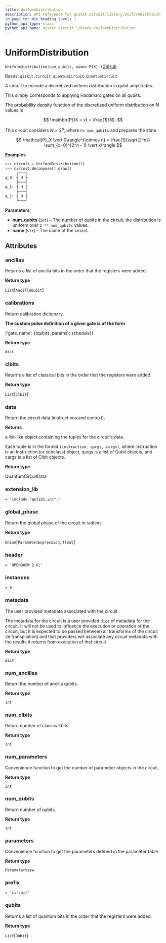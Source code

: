 ```yaml
---
title: UniformDistribution
description: API reference for qiskit.circuit.library.UniformDistribution
in_page_toc_min_heading_level: 1
python_api_type: class
python_api_name: qiskit.circuit.library.UniformDistribution
---
```


# UniformDistribution

<span id="qiskit.circuit.library.UniformDistribution" />

`UniformDistribution(num_qubits, name='P(X)')`[GitHub](https://github.com/qiskit/qiskit/tree/stable/0.19/qiskit/circuit/library/probability_distributions/uniform.py "view source code")

Bases: `qiskit.circuit.quantumcircuit.QuantumCircuit`

A circuit to encode a discretized uniform distribution in qubit amplitudes.

This simply corresponds to applying Hadamard gates on all qubits.

The probability density function of the discretized uniform distribution on $N$ values is

$$
\mathbb{P}(X = x) = \frac{1}{N}.
$$

This circuit considers $N = 2^n$, where $n =$ `num_qubits` and prepares the state

$$
\mathcal{P}_X \vert 0\rangle^{\otimes n} = \frac{1}{\sqrt{2^n}} \sum_{x=0}^{2^n - 1} \vert x\rangle
$$

**Examples**

```python
>>> circuit = UniformDistribution(3)
>>> circuit.decompose().draw()
     ┌───┐
q_0: ┤ H ├
     ├───┤
q_1: ┤ H ├
     ├───┤
q_2: ┤ H ├
     └───┘
```

**Parameters**

*   **num\_qubits** (`int`) – The number of qubits in the circuit, the distribution is uniform over `2 ** num_qubits` values.
*   **name** (`str`) – The name of the circuit.

## Attributes

<span id="qiskit.circuit.library.UniformDistribution.ancillas" />

### ancillas

Returns a list of ancilla bits in the order that the registers were added.

**Return type**

`List`\[`AncillaQubit`]

<span id="qiskit.circuit.library.UniformDistribution.calibrations" />

### calibrations

Return calibration dictionary.

**The custom pulse definition of a given gate is of the form**

\{‘gate\_name’: \{(qubits, params): schedule}}

**Return type**

`dict`

<span id="qiskit.circuit.library.UniformDistribution.clbits" />

### clbits

Returns a list of classical bits in the order that the registers were added.

**Return type**

`List`\[`Clbit`]

<span id="qiskit.circuit.library.UniformDistribution.data" />

### data

Return the circuit data (instructions and context).

**Returns**

a list-like object containing the tuples for the circuit’s data.

Each tuple is in the format `(instruction, qargs, cargs)`, where instruction is an Instruction (or subclass) object, qargs is a list of Qubit objects, and cargs is a list of Clbit objects.

**Return type**

QuantumCircuitData

<span id="qiskit.circuit.library.UniformDistribution.extension_lib" />

### extension\_lib

`= 'include "qelib1.inc";'`

<span id="qiskit.circuit.library.UniformDistribution.global_phase" />

### global\_phase

Return the global phase of the circuit in radians.

**Return type**

`Union`\[`ParameterExpression`, `float`]

<span id="qiskit.circuit.library.UniformDistribution.header" />

### header

`= 'OPENQASM 2.0;'`

<span id="qiskit.circuit.library.UniformDistribution.instances" />

### instances

`= 9`

<span id="qiskit.circuit.library.UniformDistribution.metadata" />

### metadata

The user provided metadata associated with the circuit

The metadata for the circuit is a user provided `dict` of metadata for the circuit. It will not be used to influence the execution or operation of the circuit, but it is expected to be passed between all transforms of the circuit (ie transpilation) and that providers will associate any circuit metadata with the results it returns from execution of that circuit.

**Return type**

`dict`

<span id="qiskit.circuit.library.UniformDistribution.num_ancillas" />

### num\_ancillas

Return the number of ancilla qubits.

**Return type**

`int`

<span id="qiskit.circuit.library.UniformDistribution.num_clbits" />

### num\_clbits

Return number of classical bits.

**Return type**

`int`

<span id="qiskit.circuit.library.UniformDistribution.num_parameters" />

### num\_parameters

Convenience function to get the number of parameter objects in the circuit.

**Return type**

`int`

<span id="qiskit.circuit.library.UniformDistribution.num_qubits" />

### num\_qubits

Return number of qubits.

**Return type**

`int`

<span id="qiskit.circuit.library.UniformDistribution.parameters" />

### parameters

Convenience function to get the parameters defined in the parameter table.

**Return type**

`ParameterView`

<span id="qiskit.circuit.library.UniformDistribution.prefix" />

### prefix

`= 'circuit'`

<span id="qiskit.circuit.library.UniformDistribution.qubits" />

### qubits

Returns a list of quantum bits in the order that the registers were added.

**Return type**

`List`\[`Qubit`]

